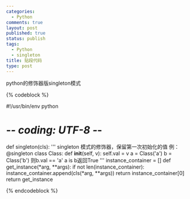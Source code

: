 ```yaml
--- 
categories: 
  - Python
comments: true
layout: post
published: true
status: publish
tags: 
  - Python
  - singleton
title: 贴段代码
type: post
---
```

python的修饰器版singleton模式

{% codeblock %}

#!/usr/bin/env python
# -*- coding: UTF-8 -*-
def singleton(cls):
    '''
    singleton 模式的修饰器，保留第一次初始化的值
    例：
    @singleton
    class Class:
        def __init__(self, v):
            self.val = v
    a = Class('a')
    b = Class('b')
    则b.val == 'a'
    a is b返回True
    '''
    instance_container = []
    def get_instance(*arg, **args):
        if not len(instance_container):
            instance_container.append(cls(*arg, **args))
        return instance_container[0]
    return get_instance

{% endcodeblock %}
